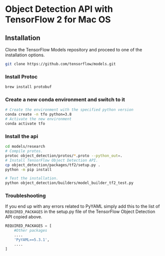# Object Detection API with TensorFlow 2 for Mac OS

## Installation

Clone the TensorFlow Models repository and proceed to one of the installation
options.

```bash
git clone https://github.com/tensorflow/models.git
```

### Install Protoc

```bash
brew install protobuf
```

### Create a new conda environment and switch to it

```bash
# Create the environment with the specified python version
conda create -n tfo python=3.8
# Activate the new environment
conda activate tfo
```

### Install the api

```bash
cd models/research
# Compile protos.
protoc object_detection/protos/*.proto --python_out=.
# Install TensorFlow Object Detection API.
cp object_detection/packages/tf2/setup.py .
python -m pip install
```

```bash
# Test the installation.
python object_detection/builders/model_builder_tf2_test.py
```

### Troubleshooting

If you end up with any errors related to PyYAML simply add this to the list of `REQUIRED_PACKAGES` in the setup.py file of the TensorFlow Object Detection API copied above.

```python
REQUIRED_PACKAGES = [
    #Other packages
    ....
    'PyYAML==5.3.1',
    ....
]
```